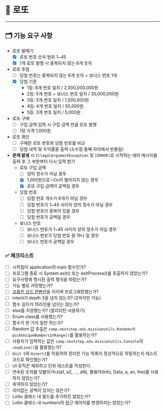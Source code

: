 # 🎯 로또

---

## 🗂️ 기능 요구 사항

- 로또 발매기
    - [X] 로또 번호 숫자 범위 1~45
    - [X] 1개 로또 발행 시 중복되지 않는 6개 숫자

- 로또 추첨
    - [ ] 당첨 번호는 중복되지 않는 6개 숫자 + 보너스 번호 1개
    - [X] 당첨 기준
        - 1등: 6개 번호 일치 / 2,000,000,000원
        - 2등: 5개 번호 + 보너스 번호 일치 / 30,000,000원
        - 3등: 5개 번호 일치 / 1,500,000원
        - 4등: 4개 번호 일치 / 50,000원
        - 5등: 3개 번호 일치 / 5,000원

- 로또 구매
    - [ ] 구입 금액 입력 시 구입 금액 만큼 로또 발행
    - [ ] 1장 가격 1,000원

- 로또 확인
    - [ ] 구매한 로또 번호와 당첨 번호를 비교
    - [ ] 당첨 내역 및 수익률을 출력 (소수점 둘째 자리에서 반올림)

- **문제 발생** 시 `IllegalArgumentException` 및 `[ERROR]`로 시작하는 에러 메시지를 출력 후 그 부분부터 다시 입력 받기
    - 로또 구입 금액
        - [ ] 양의 정수가 아닐 경우
        - [X] 1,000원으로 나누어 떨어지지 않는 경우
        - [X] 로또 구입 금액이 공백일 경우

    - 당첨 번호
        - [ ] 당첨 번호 개수가 6개가 아닐 경우
        - [ ] 당첨 번호가 1~45 사이의 양의 정수가 아닐 경우
        - [ ] 당첨 번호가 중복이 있을 경우
        - [ ] 당첨 번호가 공백일 경우

    - 보너스 번호
        - [ ] 보너스 번호가 1~45 사이의 양의 정수가 아닐 경우
        - [ ] 보너스 번호가 당첨 번호 중 하나 일 경우
        - [ ] 보너스 번호가 공백일 경우

### ✅ 체크리스트

- [ ] 시작점이 application의 main 함수인가?
- [ ] 프로그램 종료 시 System.exit() 또는 exitProcess()를 호출하지 않았는가?
- [ ] 요구사항에 명시된 출력 형식을 따랐는가?
- [ ] 기능 별로 커밋했는가?
- [ ] [코틀린 코드 컨벤션](https://kotlinlang.org/docs/coding-conventions.html)을 지키며 프로그래밍했는가?
- [ ] intent가 depth 3을 넘지 않는가? (2까지만 가능)
- [ ] 함수 길이가 15라인을 넘지는 않는가?
- [ ] else를 지양했는가? (얼리리턴 사용하기)
- [ ] Enum class를 사용했는가?
- [ ] 함수가 한 가지 일만 하는가?
- [ ] Random 값 추출은 `camp.nextstep.edu.missionutils.Randoms의 pickUniqueNumbersInRange()`를 활용하는가?
- [ ] 사용자가 입력하는 값은 ```camp.nextstep.edu.missionutils.Console```의 ```readLine()```을 활용했는가?
- [ ] `Unit 5`와 `AssertJ`를 이용하여 정리한 기능 목록이 정상적으로 작동하는지 테스트 코드로 확인했는가?
- [ ] UI 로직은 제외하고 단위 테스트를 작성한다.
- [ ] 연속된 숫자를 덧붙이거나(a1, a2, ..., aN), 불용어(Info, Data, a, an, the)를 사용하지 않았는가?
- [ ] 축약하지 않았는가?
- [ ] 의미없는 공백이 있지는 않은가?
- [ ] Lotto 클래스 내 필드를 추가하진 않았는가?
- [ ] Lotto 클래스 내 numbers의 접근 제어자를 변경하지는 않았는가?